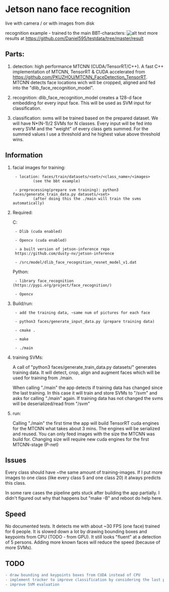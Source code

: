 # Jetson nano face recognition

live with camera / or with images from disk

recognition example - trained to the main BBT-characters:
![alt text](https://github.com/Daniel595/testdata/blob/master/result/13.png)
more results at https://github.com/Daniel595/testdata/tree/master/result


## Parts:

1. detection: high performance MTCNN  (CUDA/TensorRT/C++). A fast C++ implementation of MTCNN, TensorRT & CUDA accelerated from https://github.com/PKUZHOU/MTCNN_FaceDetection_TensorRT. MTCNN detects face locations wich will be cropped, aligned and fed into the "dlib_face_recognition_model".

2. recognition: dlib_face_recognition_model creates a 128-d face embedding for every input face. This will be used as SVM input for classification.

3. classification: svms will be trained based on the prepared dataset. We will have N*(N-1)/2 SVMs for N classes. Every input will be fed into every SVM and the "weight" of every class gets summed. For the summed values I use a threshold and he highest value above threshold wins.



## Information

1. facial images for training: 

        - location: faces/train/datasets/<set>/<class_name>/<images> 
                (see the bbt example)
    
        - preprocessing(prepare svm training): python3 faces/generate_train_data.py datasets/<set>   
                (after doing this the ./main will train the svms automatically)
    
2. Required:

    C:

        - Dlib (cuda enabled)
    
        - Opencv (cuda enabled)
    
        - a built version of jetson-inference repo 
        https://github.com/dusty-nv/jetson-inference
    
        - /src/model/dlib_face_recognition_resnet_model_v1.dat
    
    
    
    Python: 
    
        - library face_recognition (https://pypi.org/project/face_recognition/)
    
        - Opencv
    
    
3. Build/run: 

        - add the training data, ~same num of pictures for each face
        
        - python3 faces/generate_input_data.py (prepare training data)

        - cmake .
    
        - make
    
        - ./main


4. training SVMs:
 
    A call of "python3 faces/generate_train_data.py datasets/<set>" generates training data. It will detect, crop, align and augment faces which will be used for training from ./main. 
    
    
    When calling "./main" the app detects if training data has changed since the last training. In this case it will train and store SVMs to "/svm" and asks for calling "./main" again. If training data has not changed the svms will be deserialized/read from "/svm"

    
    
5. run:
    
    Calling "./main" the first time the app will build TensorRT cuda engines for the MTCNN what takes about 3 mins. The engines will be serialized and reused. You can only feed images with the size the MTCNN was build for. Changing size will require new cuda engines for the first MTCNN-stage (P-net)
    

## Issues

Every class should have ~the same amount of training-images. If I put more images to one class (like every class 5 and one class 20) it always predicts this class.

In some rare cases the pipeline gets stuck after building the app partially. I didn't figured out why that happens but "make -B" and reboot do help here.


## Speed

No documented tests. It detects me with about ~30 FPS (one face) trained for 6 people. It is slowed down a lot by drawing bounding boxes and keypoints from CPU (TODO - from GPU). It still looks "fluent" at a detection of 5 persons. Adding more known faces will reduce the speed (because of more SVMs).

## TODO
```diff
- draw bounding and keypoints boxes from CUDA instead of CPU
- implement tracker to improve classification by considering the last predictions for the tracked face
- improve SVM evaluation
```
